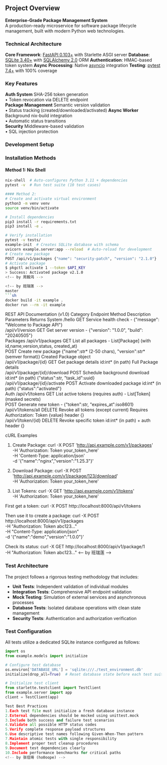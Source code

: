 <!-- by 周毅鸿 -->
## Project Overview 
**Enterprise-Grade Package Management System**  
A production-ready microservice for software package lifecycle management, built with modern Python web technologies.

###  Technical Architecture

**Core Framework**: [FastAPI 0.103+](https://fastapi.tiangolo.com/) with Starlette ASGI server
**Database**: [SQLite 3.40+](https://www.sqlite.org/) with [SQLAlchemy 2.0](https://www.sqlalchemy.org/) ORM
**Authentication**: HMAC-based token system
**Async Processing**: Native [asyncio](https://docs.python.org/3/library/asyncio.html) integration
**Testing**: [pytest 7.4+](https://docs.pytest.org/) with 100% coverage

###  Key Features                                                    

**Auth System** SHA-256 token generation<br>• Token revocation via DELETE endpoint        
**Package Management** Semantic version validation<br>• Status tracking (created/downloaded/activated) 
**Async Worker** Background nix-build integration<br>• Automatic status transitions        
**Security** Middleware-based validation<br>• SQL injection protection                 

### Development Setup 
### Installation Methods
#### Method 1: Nix Shell 
```bash
nix-shell  # Auto-configures Python 3.11 + dependencies
pytest -v  # Run test suite (10 test cases)

#### Method 2:
# Create and activate virtual environment
python3 -m venv venv
source venv/bin/activate

# Install dependencies
pip3 install -r requirements.txt
pip3 install -e . 

# Verify installation
pytest -v tests/  
example-init  # Creates SQLite database with schema
uvicorn example.server:app --reload  # Auto-reload for development
# Create new package
POST /api/v1/packages {"name": "security-patch", "version": "2.1.0"}
# Activate package
$ pkgctl activate 1 --token $API_KEY
> Success: Activated package v2.1.0
<!-- by 周毅鸿 -->

<!-- by 班瑞莲 -->
master
```sh
docker build -it example .
docker run --rm -it example
```

REST API Documentation (v1.0)
Category	          Endpoint	        Method	    Description	            Parameters	            Returns	
System	            /hello	          GET	        Service health check	   -	            {"message": "Welcome to Package API"}	
                    /api/v1/version	  GET	        Get server version	     -	            {"version": "1.0.0", "build": "20240505"}	
Packages	          /api/v1/packages	GET	        List all packages	       -	            List[Package] (with id,name,version,status,   created_at)	
                                      POST	      Create new package	   {"name":str* (2-50 chars), "version":str* (semver format)}	                                                Created Package object	
        /api/v1/package/{id}	        GET	        Get package details	    id:int* (in path)	Full Package details	
        /api/v1/package/{id}/download	POST	   Schedule background download	id:int* (in path)	{"status":str, "task_id":uuid}	
        /api/v1/package/{id}/activate	POST	   Activate downloaded package	id:int* (in path)	{"status":"activated"}	
Auth	              /api/v1/tokens	  GET	     List active tokens (requires auth)	-	        List[Token] (masked secrets)	
                                      POST	      Generate new token	      -	             {"token":str, "expires_at":iso8601}	
                  /api/v1/tokens/all	DELETE	    Revoke all tokens (except current)	Requires Authorization: Token {value} header	  {}	
                  /api/v1/token/{id}	DELETE	    Revoke specific token	    id:int* (in path) + auth header	    {}	

cURL Examples
1. Create Package:
curl -X POST 'http://api.example.com/v1/packages' \
  -H 'Authorization: Token your_token_here' \
  -H 'Content-Type: application/json' \
  -d '{"name":"nginx","version":"1.25.3"}'

2. Download Package:
curl -X POST 'http://api.example.com/v1/package/123/download' \
  -H 'Authorization: Token your_token_here'

3. List Tokens:
curl -X GET 'http://api.example.com/v1/tokens' \
  -H 'Authorization: Token your_token_here'
 <!-- by 班瑞莲 -->
 
First get a token:
curl -X POST http://localhost:8000/api/v1/tokens

Then use it to create a package:
curl -X POST http://localhost:8000/api/v1/packages \
  -H "Authorization: Token abc123..." \
  -H "Content-Type: application/json" \
  -d '{"name":"demo","version":"1.0.0"}'

Check its status:
curl -X GET http://localhost:8000/api/v1/package/1 \
  -H "Authorization: Token abc123..."
  <-- by 班瑞莲 -->
  
 <!-- by 张佳琦 (ho0oope) -->
### Test Architecture
The project follows a rigorous testing methodology that includes:
- **Unit Tests**: Independent validation of individual modules
- **Integration Tests**: Comprehensive API endpoint validation
- **Mock Testing**: Simulation of external services and asynchronous processes
- **Database Tests**: Isolated database operations with clean state management
- **Security Tests**: Authentication and authorization verification

### Test Configuration
All tests utilize a dedicated SQLite instance configured as follows:
```python
import os
from example.models import initialize

# Configure test database
os.environ['DATABASE_URL'] = 'sqlite:///./test_environment.db'
initialize(drop_all=True)  # Reset database state before each test suite

# Initialize test client
from starlette.testclient import TestClient
from example.server import app
client = TestClient(app)

Test Best Practices
1.Each test file must initialize a fresh database instance
2.External dependencies should be mocked using unittest.mock
3.Include both success and failure test scenarios
4.Validate all possible HTTP status codes
5.Verify complete response payload structures
6.Use descriptive test names following Given-When-Then pattern
7.Maintain atomic tests with single responsibility
8.Implement proper test cleanup procedures
9.Document test dependencies clearly
10.Include performance benchmarks for critical paths
<!-- by 张佳琦 (ho0oope) -->

